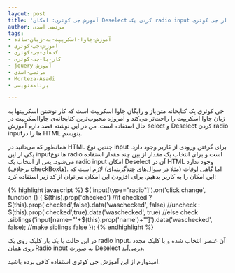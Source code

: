 ```yaml
---
layout: post
title: 'آموزش جی کوئری: امکان Deselect کردن یک radio input با استفاده از جی کوئری'
author: مرتضی اسدی
tags:
- آموزش-جاوا-اسکریپت-به-زبان-ساده
- اموزش-جی-کوئری
- کدهای-جی-کوئری
- کار-با-جی-کوئری
- jquery-آموزش
- مرتضی-اسدی
- Morteza-Asadi
- برنامه‌نویسی

---
```


  
جی کوئری یک کتابخانه متن‌باز و رایگان جاوا اسکریپت است که کار نوشتن اسکریپتها به زبان جاوا اسکریپت را راحت‌تر می‌کند و امروزه محبوب‌ترین کتابخانه‌ی جاوااسکریپت در حال استفاده است. من در این نوشته قصد دارم آموزش select و Deselect کردن radio inputها را در HTML بنویسم.



همانطور که می‌دانید در HTML چندین نوع input برای گرفتن ورودی از کاربر وجود دارد. یکی از این inputها نوع radio است و برای انتخاب یک مقدار از بین چند مقدار استفاده می‌شود.  پس از انتخاب یک radio input امکان Deselect آن در HTML وجود ندارد (برخلاف checkBoxها). اما گاهی اوقات (مثلا در سوال‌های چندگزینه‌ای) لازم است که این امکان را به کاربر بدهیم. برای افزودن این امکان می‌توان از کد زیر استفاده کرد:

{% highlight javascript %}
$('input[type="radio"]').on('click change', function () {
$(this).prop('checked')                                                              //if checked
    ? $(this).prop('checked',false).data('waschecked', false)                        //uncheck
    : $(this).prop('checked',true).data('waschecked', true)                          //else check
    .siblings('input[name="'+$(this).prop('name')+'"]').data('waschecked', false);   //make siblings false
});
{% endhighlight %}

در این حالت با یک بار کلیک روی یک radio input، آن عنصر انتخاب شده و با کلیک مجدد روی همان Radio input به صورت Deselect درمی‌آید. 

امیدوارم از این آموزش جی کوئری استفاده کافی برده باشید.
